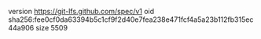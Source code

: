 version https://git-lfs.github.com/spec/v1
oid sha256:fee0cf0da63394b5c1cf9f2d40e7fea238e471fcf4a5a23b112fb315ec44a906
size 5509
